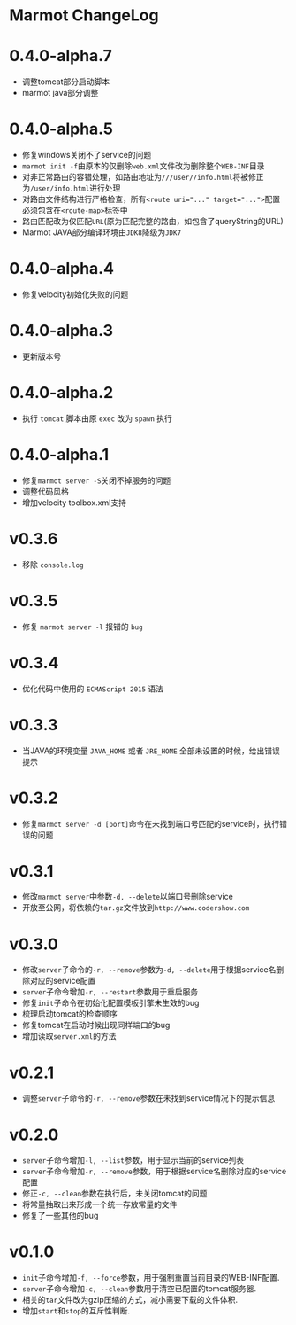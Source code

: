 # Marmot ChangeLog

# 0.4.0-alpha.7

* 调整tomcat部分启动脚本
* marmot java部分调整

# 0.4.0-alpha.5

* 修复windows关闭不了service的问题
* `marmot init -f`由原本的仅删除`web.xml`文件改为删除整个`WEB-INF`目录
* 对非正常路由的容错处理，如路由地址为`///user//info.html`将被修正为`/user/info.html`进行处理
* 对路由文件结构进行严格检查，所有`<route uri="..." target="...">`配置必须包含在`<route-map>`标签中
* 路由匹配改为仅匹配`URL`(原为匹配完整的路由，如包含了queryString的URL)
* Marmot JAVA部分编译环境由`JDK8`降级为`JDK7`

# 0.4.0-alpha.4

* 修复velocity初始化失败的问题

# 0.4.0-alpha.3

* 更新版本号

# 0.4.0-alpha.2

* 执行 `tomcat` 脚本由原 `exec` 改为 `spawn` 执行

# 0.4.0-alpha.1

* 修复`marmot server -S`关闭不掉服务的问题
* 调整代码风格
* 增加velocity toolbox.xml支持

# v0.3.6

* 移除 `console.log`

# v0.3.5

* 修复 `marmot server -l` 报错的 `bug`

# v0.3.4

* 优化代码中使用的 `ECMAScript 2015` 语法

# v0.3.3

* 当JAVA的环境变量 `JAVA_HOME` 或者 `JRE_HOME` 全部未设置的时候，给出错误提示

# v0.3.2

* 修复`marmot server -d [port]`命令在未找到端口号匹配的service时，执行错误的问题

# v0.3.1

* 修改`marmot server`中参数`-d, --delete`以端口号删除service
* 开放至公网，将依赖的`tar.gz`文件放到`http://www.codershow.com`

# v0.3.0

* 修改`server`子命令的`-r, --remove`参数为`-d, --delete`用于根据service名删除对应的service配置
* `server`子命令增加`-r, --restart`参数用于重启服务
* 修复`init`子命令在初始化配置模板引擎未生效的bug
* 梳理启动tomcat的检查顺序
* 修复tomcat在启动时候出现同样端口的bug
* 增加读取`server.xml`的方法

# v0.2.1

* 调整`server`子命令的`-r, --remove`参数在未找到service情况下的提示信息

# v0.2.0

* `server`子命令增加`-l, --list`参数，用于显示当前的service列表
* `server`子命令增加`-r, --remove`参数，用于根据service名删除对应的service配置
* 修正`-c, --clean`参数在执行后，未关闭tomcat的问题
* 将常量抽取出来形成一个统一存放常量的文件
* 修复了一些其他的bug

# v0.1.0

* `init`子命令增加`-f, --force`参数，用于强制重置当前目录的WEB-INF配置.
* `server`子命令增加`-c, --clean`参数用于清空已配置的tomcat服务器.
* 相关的`tar`文件改为gzip压缩的方式，减小需要下载的文件体积.
* 增加`start`和`stop`的互斥性判断.
